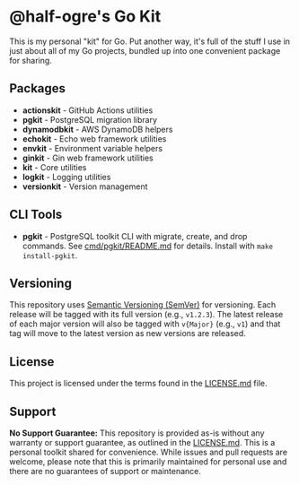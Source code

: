 # @half-ogre's Go Kit
This is my personal "kit" for Go. Put another way, it's full of the stuff I use in just about all of my Go projects, bundled up into one convenient package for sharing.

## Packages

- **actionskit** - GitHub Actions utilities
- **pgkit** - PostgreSQL migration library
- **dynamodbkit** - AWS DynamoDB helpers
- **echokit** - Echo web framework utilities
- **envkit** - Environment variable helpers
- **ginkit** - Gin web framework utilities
- **kit** - Core utilities
- **logkit** - Logging utilities
- **versionkit** - Version management

## CLI Tools

- **pgkit** - PostgreSQL toolkit CLI with migrate, create, and drop commands. See [cmd/pgkit/README.md](cmd/pgkit/README.md) for details. Install with `make install-pgkit`.

## Versioning

This repository uses [Semantic Versioning (SemVer)](https://semver.org/) for versioning. Each release will be tagged with its full version (e.g., `v1.2.3`). The latest release of each major version will also be tagged with `v{Major}` (e.g., `v1`) and that tag will move to the latest version as new versions are released.

## License

This project is licensed under the terms found in the [LICENSE.md](LICENSE.md) file.

## Support

**No Support Guarantee:** This repository is provided as-is without any warranty or support guarantee, as outlined in the [LICENSE.md](LICENSE.md). This is a personal toolkit shared for convenience. While issues and pull requests are welcome, please note that this is primarily maintained for personal use and there are no guarantees of support or maintenance.
